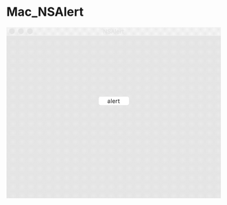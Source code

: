 # Mac_NSAlert
<img src="https://github.com/zhengwei931102/Mac_NSAlert/blob/master/NSAlert.gif" width="500">

